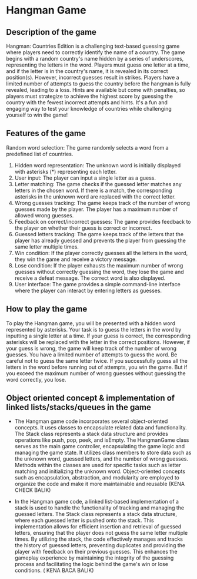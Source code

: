 # Hangman Game
## Description of the game 

Hangman: Countries Edition is a challenging text-based guessing game where players need to correctly identify the name of a country. The game begins with a random country's name hidden by a series of underscores, representing the letters in the word. Players must guess one letter at a time, and if the letter is in the country's name, it is revealed in its correct position(s). However, incorrect guesses result in strikes. Players have a limited number of attempts to guess the country before the hangman is fully revealed, leading to a loss. Hints are available but come with penalties, so players must strategize to achieve the highest score by guessing the country with the fewest incorrect attempts and hints. It's a fun and engaging way to test your knowledge of countries while challenging yourself to win the game!


## Features of the game 

Random word selection: The game randomly selects a word from a predefined list of countries.

1) Hidden word representation: The unknown word is initially displayed with asterisks (*) representing each letter.
2) User input: The player can input a single letter as a guess.
3) Letter matching: The game checks if the guessed letter matches any letters in the chosen word. If there is a match, the corresponding asterisks in the unknown word are replaced with the correct letter.
4) Wrong guesses tracking: The game keeps track of the number of wrong guesses made by the player. The player has a maximum number of allowed wrong guesses.
5) Feedback on correct/incorrect guesses: The game provides feedback to the player on whether their guess is correct or incorrect.
6) Guessed letters tracking: The game keeps track of the letters that the player has already guessed and prevents the player from guessing the same letter multiple times.
7) Win condition: If the player correctly guesses all the letters in the word, they win the game and receive a victory message.
8) Lose condition: If the player exhausts the maximum number of wrong guesses without correctly guessing the word, they lose the game and receive a defeat message. The correct word is also displayed.
9) User interface: The game provides a simple command-line interface where the player can interact by entering letters as guesses.

## How to play the game 

To play the Hangman game, you will be presented with a hidden word represented by asterisks. Your task is to guess the letters in the word by inputting a single letter at a time. If your guess is correct, the corresponding asterisks will be replaced with the letter in the correct positions. However, if your guess is wrong, the game will keep track of the number of wrong guesses. You have a limited number of attempts to guess the word. Be careful not to guess the same letter twice. If you successfully guess all the letters in the word before running out of attempts, you win the game. But if you exceed the maximum number of wrong guesses without guessing the word correctly, you lose.


## Object oriented concept & implementation of linked lists/stacks/queues in the game

* The Hangman game code incorporates several object-oriented concepts. It uses classes to encapsulate related data and functionality. The Stack class represents a stack data structure and provides operations like push, pop, peek, and isEmpty. The HangmanGame class serves as the main game controller, encapsulating the game logic and managing the game state. It utilizes class members to store data such as the unknown word, guessed letters, and the number of wrong guesses. Methods within the classes are used for specific tasks such as letter matching and initializing the unknown word. Object-oriented concepts such as encapsulation, abstraction, and modularity are employed to organize the code and make it more maintainable and reusable (KENA CHECK BALIK)

* In the Hangman game code, a linked list-based implementation of a stack is used to handle the functionality of tracking and managing the guessed letters. The Stack class represents a stack data structure, where each guessed letter is pushed onto the stack. This implementation allows for efficient insertion and retrieval of guessed letters, ensuring that the player does not guess the same letter multiple times. By utilizing the stack, the code effectively manages and tracks the history of guessed letters, preventing duplicates and providing the player with feedback on their previous guesses. This enhances the gameplay experience by maintaining the integrity of the guessing process and facilitating the logic behind the game's win or lose conditions. ( KENA BACA BALIK) 

